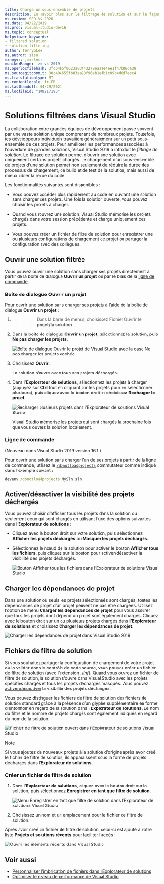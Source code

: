 ```yaml
---
title: Charge un sous-ensemble de projets
description: En savoir plus sur le filtrage de solution et sur la façon dont il vous permet de charger rapidement un sous-ensemble de projets dans une solution.
ms.custom: SEO-VS-2020
ms.date: 04/22/2019
ms.prod: visual-studio-dev16
ms.topic: conceptual
helpviewer_keywords:
- filtered solution
- solution filtering
author: TerryGLee
ms.author: stsu
manager: jmartens
monikerRange: '>= vs-2019'
ms.openlocfilehash: 3fc64b5f0623a03443278eaa8e4ee1f47b86da38
ms.sourcegitcommit: 30c404655fb83ea28f96ab1edb1c09b4d8d7eec4
ms.translationtype: MT
ms.contentlocale: fr-FR
ms.lasthandoff: 04/29/2021
ms.locfileid: "108217195"
---
```

# <a name="filtered-solutions-in-visual-studio"></a>Solutions filtrées dans Visual Studio

La collaboration entre grandes équipes de développement passe souvent par une vaste solution unique comprenant de nombreux projets. Toutefois, les développeurs individuels travaillent généralement sur un petit sous-ensemble de ces projets. Pour améliorer les performances associées à l’ouverture de grandes solutions, Visual Studio 2019 a introduit le *filtrage de solution*. Le filtrage de solution permet d’ouvrir une solution avec uniquement certains projets chargés. Le chargement d’un sous-ensemble de projets d’une solution permet non seulement de réduire la durée des processus de chargement, de build et de test de la solution, mais aussi de mieux cibler la revue du code.

Les fonctionnalités suivantes sont disponibles :

- Vous pouvez accéder plus rapidement au code en ouvrant une solution sans charger ses projets. Une fois la solution ouverte, vous pouvez choisir les projets à charger.

- Quand vous rouvrez une solution, Visual Studio mémorise les projets chargés dans votre session précédente et charge uniquement ces projets.

- Vous pouvez créer un fichier de filtre de solution pour enregistrer une ou plusieurs configurations de chargement de projet ou partager la configuration avec des collègues.

## <a name="open-a-filtered-solution"></a>Ouvrir une solution filtrée

Vous pouvez ouvrir une solution sans charger ses projets directement à partir de la boîte de dialogue **Ouvrir un projet** ou par le biais de la [ligne de commande](#command-line).

### <a name="open-project-dialog"></a>Boîte de dialogue Ouvrir un projet

Pour ouvrir une solution sans charger ses projets à l’aide de la boîte de dialogue **Ouvrir un projet** :

1.   >    >  Dans la barre de menus, choisissez Fichier Ouvrir le **projet/la solution** .

2. Dans la boîte de dialogue **Ouvrir un projet**, sélectionnez la solution, puis **Ne pas charger les projets**.

   ![Boîte de dialogue Ouvrir le projet de Visual Studio avec la case Ne pas charger les projets cochée](media/filtered-solutions/do-not-load-projects.png)

3. Choisissez **Ouvrir**.

   La solution s’ouvre avec tous ses projets déchargés.

4. Dans l’**Explorateur de solutions**, sélectionnez les projets à charger (appuyez sur **Ctrl** tout en cliquant sur les projets pour en sélectionner plusieurs), puis cliquez avec le bouton droit et choisissez **Recharger le projet**.

   ![Recharger plusieurs projets dans l’Explorateur de solutions Visual Studio](media/filtered-solutions/reload-project.png)

   Visual Studio mémorise les projets qui sont chargés la prochaine fois que vous ouvrez la solution localement.

### <a name="command-line"></a>Ligne de commande

(Nouveau dans Visual Studio 2019 version 16.1.)

Pour ouvrir une solution sans charger l’un de ses projets à partir de la ligne de commande, utilisez le [`/donotloadprojects`](../ide/reference/donotloadprojects-devenv-exe.md) commutateur comme indiqué dans l’exemple suivant :

```cmd
devenv /donotloadprojects MySln.sln
```

## <a name="toggle-unloaded-project-visibility"></a>Activer/désactiver la visibilité des projets déchargés

Vous pouvez choisir d’afficher tous les projets dans la solution ou seulement ceux qui sont chargés en utilisant l’une des options suivantes dans l’**Explorateur de solutions** :

- Cliquez avec le bouton droit sur votre solution, puis sélectionnez **Afficher les projets déchargés** ou **Masquer les projets déchargés**.

- Sélectionnez le nœud de la solution pour activer le bouton **Afficher tous les fichiers**, puis cliquez sur le bouton pour activer/désactiver la visibilité des projets déchargés.

   ![Bouton Afficher tous les fichiers dans l’Explorateur de solutions Visual Studio](media/filtered-solutions/show-all-files.PNG)

## <a name="load-project-dependencies"></a>Charger les dépendances de projet

Dans une solution où seuls les projets sélectionnés sont chargés, toutes les dépendances de projet d’un projet peuvent ne pas être chargées. Utilisez l’option de menu **Charger les dépendances de projet** pour vous assurer que tous les projets dont dépend un projet sont également chargés. Cliquez avec le bouton droit sur un ou plusieurs projets chargés dans **l’Explorateur de solutions** et choisissez **Charger les dépendances de projet**.

![Charger les dépendances de projet dans Visual Studio 2019](media/filtered-solutions/load-project-dependencies.png)

## <a name="solution-filter-files"></a>Fichiers de filtre de solution

Si vous souhaitez partager la configuration de chargement de votre projet ou la valider dans le contrôle de code source, vous pouvez créer un fichier de filtre de solution (avec l’extension *.slnf*). Quand vous ouvrez un fichier de filtre de solution, la solution s’ouvre dans Visual Studio avec les projets spécifiés chargés et tous les projets déchargés masqués. Vous pouvez [activer/désactiver](#toggle-unloaded-project-visibility) la visibilité des projets déchargés.

Vous pouvez distinguer les fichiers de filtre de solution des fichiers de solution standard grâce à la présence d’un glyphe supplémentaire en forme d’entonnoir en regard de la solution dans l’**Explorateur de solutions**. Le nom du filtre et le nombre de projets chargés sont également indiqués en regard du nom de la solution.

![Fichier de filtre de solution ouvert dans l’Explorateur de solutions Visual Studio](media/filtered-solutions/solution-filter.PNG)

> [!NOTE]
> Si vous ajoutez de nouveaux projets à la solution d’origine après avoir créé le fichier de filtre de solution, ils apparaissent sous la forme de projets déchargés dans l’**Explorateur de solutions**.

### <a name="create-a-solution-filter-file"></a>Créer un fichier de filtre de solution

1. Dans l’**Explorateur de solutions**, cliquez avec le bouton droit sur la solution, puis sélectionnez **Enregistrer en tant que filtre de solution**.

   ![Menu Enregistrer en tant que filtre de solution dans l’Explorateur de solutions Visual Studio](media/filtered-solutions/save-as-solution-filter.png)

2. Choisissez un nom et un emplacement pour le fichier de filtre de solution.

Après avoir créé un fichier de filtre de solution, celui-ci est ajouté à votre liste **Projets et solutions récents** pour faciliter l’accès :

![Ouvrir les éléments récents dans Visual Studio](media/filtered-solutions/open-recent.png)

## <a name="see-also"></a>Voir aussi

- [Personnaliser l’imbrication de fichiers dans l’Explorateur de solutions](file-nesting-solution-explorer.md)
- [Optimiser le niveau de performance de Visual Studio](optimize-visual-studio-performance.md)
